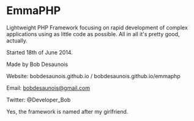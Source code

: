 EmmaPHP
=======

Lightweight PHP Framework 
focusing on rapid development of complex applications using as little code as possible.
All in all it's pretty good, actually.

Started 18th of June 2014.

Made by Bob Desaunois

Website: bobdesaunois.github.io / bobdesaunois.github.io/emmaphp

Email: bobdesaunois@gmail.com

Twitter: @Developer_Bob

Yes, the framework is named after my girlfriend.

